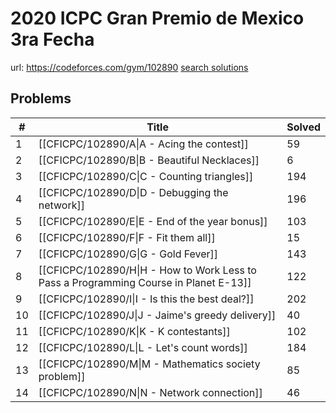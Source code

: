 # 2020 ICPC Gran Premio de Mexico 3ra Fecha

url: https://codeforces.com/gym/102890
[search solutions](https://www.google.com/search?q=Solution+OR+題解+2020+ICPC+Gran+Premio+de+Mexico+3ra+Fecha)

## Problems

| # | Title | Solved |
| --- | --- | --- |
|1|[[CFICPC/102890/A\|A - Acing the contest]]|59|
|2|[[CFICPC/102890/B\|B - Beautiful Necklaces]]|6|
|3|[[CFICPC/102890/C\|C - Counting triangles]]|194|
|4|[[CFICPC/102890/D\|D - Debugging the network]]|196|
|5|[[CFICPC/102890/E\|E - End of the year bonus]]|103|
|6|[[CFICPC/102890/F\|F - Fit them all]]|15|
|7|[[CFICPC/102890/G\|G - Gold Fever]]|143|
|8|[[CFICPC/102890/H\|H - How to Work Less to Pass a Programming Course in Planet E-13]]|122|
|9|[[CFICPC/102890/I\|I - Is this the best deal?]]|202|
|10|[[CFICPC/102890/J\|J - Jaime's greedy delivery]]|40|
|11|[[CFICPC/102890/K\|K - K contestants]]|102|
|12|[[CFICPC/102890/L\|L - Let's count words]]|184|
|13|[[CFICPC/102890/M\|M - Mathematics society problem]]|85|
|14|[[CFICPC/102890/N\|N - Network connection]]|46|
